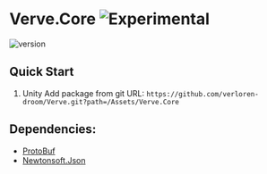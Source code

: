 # Verve.Core ![Experimental](https://img.shields.io/badge/status-experimental-orange.svg)

![version](https://img.shields.io/badge/version-0.0.1-blue)

## Quick Start

1. Unity Add package from git URL: `https://github.com/verloren-droom/Verve.git?path=/Assets/Verve.Core`

## Dependencies:
- [ProtoBuf](https://github.com/protobuf-net/protobuf-net)
- [Newtonsoft.Json](https://github.com/JamesNK/Newtonsoft.Json)
